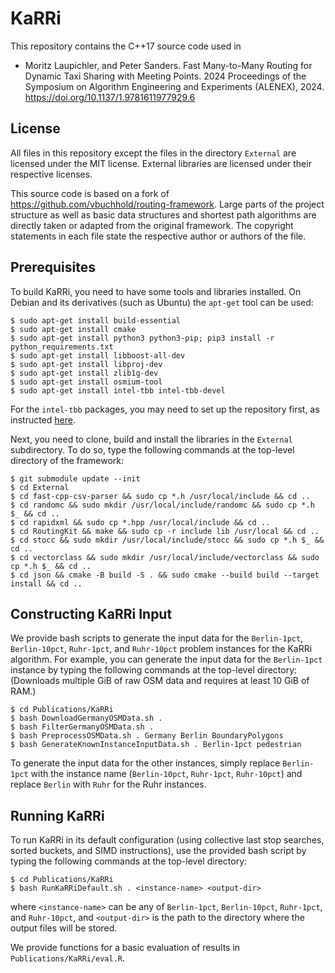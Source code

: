 # KaRRi

This repository contains the C++17 source code used in

* Moritz Laupichler, and Peter Sanders. Fast Many-to-Many Routing for Dynamic Taxi Sharing with
  Meeting Points. 2024 Proceedings of the Symposium on Algorithm Engineering and Experiments (ALENEX),
  2024\. https://doi.org/10.1137/1.9781611977929.6

## License

All files in this repository except the files in the directory `External` are licensed under the MIT
license. External libraries are licensed under their respective licenses.

This source code is based on a fork of https://github.com/vbuchhold/routing-framework.
Large parts of the project structure as well as basic data structures and shortest path algorithms
are directly taken or adapted from the original framework.
The copyright statements in each file state the respective author or authors of the file.

## Prerequisites

To build KaRRi, you need to have some tools and libraries installed. On Debian and its derivatives
(such as Ubuntu) the `apt-get` tool can be used:

```
$ sudo apt-get install build-essential
$ sudo apt-get install cmake
$ sudo apt-get install python3 python3-pip; pip3 install -r python_requirements.txt
$ sudo apt-get install libboost-all-dev
$ sudo apt-get install libproj-dev
$ sudo apt-get install zlib1g-dev
$ sudo apt-get install osmium-tool
$ sudo apt-get install intel-tbb intel-tbb-devel
```
For the ```intel-tbb``` packages, you may need to set up the repository first, as instructed [here](https://www.intel.com/content/www/us/en/developer/tools/oneapi/base-toolkit-download.html?operatingsystem=linux&distributions=aptpackagemanager).

Next, you need to clone, build and install the libraries in the `External` subdirectory. To do so,
type the following commands at the top-level directory of the framework:

```
$ git submodule update --init
$ cd External
$ cd fast-cpp-csv-parser && sudo cp *.h /usr/local/include && cd ..
$ cd randomc && sudo mkdir /usr/local/include/randomc && sudo cp *.h $_ && cd ..
$ cd rapidxml && sudo cp *.hpp /usr/local/include && cd ..
$ cd RoutingKit && make && sudo cp -r include lib /usr/local && cd ..
$ cd stocc && sudo mkdir /usr/local/include/stocc && sudo cp *.h $_ && cd ..
$ cd vectorclass && sudo mkdir /usr/local/include/vectorclass && sudo cp *.h $_ && cd ..
$ cd json && cmake -B build -S . && sudo cmake --build build --target install && cd ..
```


## Constructing KaRRi Input
We provide bash scripts to generate the input data for the ```Berlin-1pct```, ```Berlin-10pct```,
```Ruhr-1pct```, and ```Ruhr-10pct``` problem instances for the KaRRi algorithm. For example, you
can generate the input data for the ```Berlin-1pct``` instance by typing the following commands
at the top-level directory: (Downloads multiple GiB of raw OSM data and requires at least 10 GiB of RAM.)

```
$ cd Publications/KaRRi
$ bash DownloadGermanyOSMData.sh .
$ bash FilterGermanyOSMData.sh .
$ bash PreprocessOSMData.sh . Germany Berlin BoundaryPolygons
$ bash GenerateKnownInstanceInputData.sh . Berlin-1pct pedestrian
```

To generate the input data for the other instances, simply replace ```Berlin-1pct``` with the instance name
(```Berlin-10pct```, ```Ruhr-1pct```, ```Ruhr-10pct```) and replace ```Berlin``` with ```Ruhr``` for the
Ruhr instances.


## Running KaRRi
To run KaRRi in its default configuration (using collective last stop searches, sorted buckets, and
SIMD instructions), use the provided bash script by typing the following commands at the top-level directory:

```
$ cd Publications/KaRRi
$ bash RunKaRRiDefault.sh . <instance-name> <output-dir>
```

where ```<instance-name>``` can be any of ```Berlin-1pct```, ```Berlin-10pct```, ```Ruhr-1pct```,
and ```Ruhr-10pct```,  and ```<output-dir>``` is the path to the directory where the output files
will be stored.

We provide functions for a basic evaluation of results in ```Publications/KaRRi/eval.R```.
